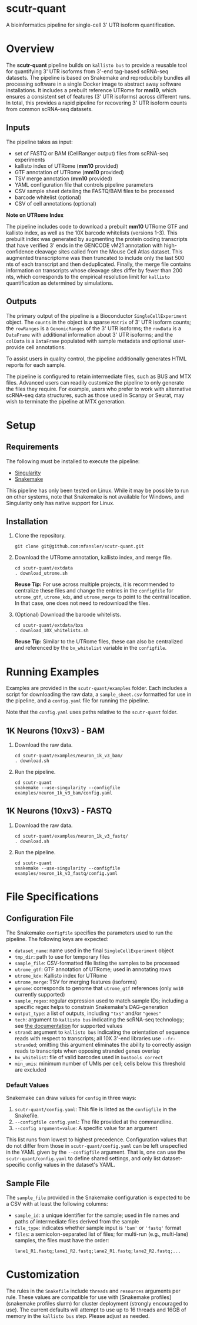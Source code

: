 # scutr-quant
A bioinformatics pipeline for single-cell 3' UTR isoform quantification.

# Overview
The **scutr-quant** pipeline builds on `kallisto bus` to provide a reusable tool for 
quantifying 3' UTR isoforms from 3'-end tag-based scRNA-seq datasets. The pipeline
is based on Snakemake and reproducibily bundles all processing software in a single
Docker image to abstract away software installations. It includes a prebuilt 
reference UTRome for **mm10**, which ensures a consistent set of features (3' UTR isoforms)
across different runs. In total, this provides a rapid pipeline for recovering
3' UTR isoform counts from common scRNA-seq datasets.

## Inputs
The pipeline takes as input:

- set of FASTQ or BAM (CellRanger output) files from scRNA-seq experiments
- kallisto index of UTRome (**mm10** provided)
- GTF annotation of UTRome (**mm10** provided)
- TSV merge annotation (**mm10** provided)
- YAML configuration file that controls pipeline parameters
- CSV sample sheet detailing the FASTQ/BAM files to be processed
- barcode whitelist (optional)
- CSV of cell annotations (optional)

**Note on UTRome Index**

The pipeline includes code to download a prebuilt **mm10** UTRome GTF and kallisto index, 
as well as the 10X barcode whitelists (versions 1-3). This prebuilt index was generated
by augmenting the protein coding transcripts that have verified 3' ends in the GENCODE 
vM21 annotation with high-confidence cleavage sites called from the Mouse Cell Atlas 
dataset. This augmented transcriptome was then truncated to include only the last 
500 nts of each transcript and then deduplicated. Finally, the merge file contains
information on transcripts whose cleavage sites differ by fewer than 200 nts, which 
corresponds to the empirical resolution limit for `kallisto` quantification as 
determined by simulations.

## Outputs
The primary output of the pipeline is a Bioconductor `SingleCellExperiment` object.
The `counts` in the object is a sparse `Matrix` of 3' UTR isoform counts; the `rowRanges` 
is a `GenomicRanges` of the 3' UTR isoforms; the `rowData` is a `DataFrame` with additional
information about 3' UTR isoforms; and the `colData` is a `DataFrame` populated with sample 
metadata and optional user-provide cell annotations.

To assist users in quality control, the pipeline additionally generates HTML reports 
for each sample.

The pipeline is configured to retain intermediate files, such as BUS and MTX files.
Advanced users can readily customize the pipeline to only generate the files they 
require. For example, users who prefer to work with alternative scRNA-seq data structures,
such as those used in Scanpy or Seurat, may wish to terminate the pipeline at MTX 
generation.

# Setup
## Requirements
The following must be installed to execute the pipeline:

 - [Singularity](https://singularity.lbl.gov/index.html)
 - [Snakemake](https://snakemake.readthedocs.io/en/stable/index.html)

This pipeline has only been tested on Linux. While it may be possible to run on
other systems, note that Snakemake is not available for Windows, and Singularity
only has native support for Linux.

## Installation
1. Clone the repository.
    ```
    git clone git@github.com:mfansler/scutr-quant.git
    ```

2. Download the UTRome annotation, kallisto index, and merge file.
    ```
    cd scutr-quant/extdata
    . download_utrome.sh
    ```
    **Reuse Tip:** For use across multiple projects, it is recommended to centralize 
    these files and change the entries in the `configfile` for `utrome_gtf`,
    `utrome_kdx`, and `utrome_merge` to point to the central location. In that
    case, one does not need to redownload the files.

3. (Optional) Download the barcode whitelists.
    ```
    cd scutr-quant/extdata/bxs
    . download_10X_whitelists.sh
    ```
    **Reuse Tip:** Similar to the UTRome files, these can also be centralized
    and referenced by the `bx_whitelist` variable in the `configfile`.

# Running Examples
Examples are provided in the `scutr-quant/examples` folder. Each includes a script
for downloading the raw data, a `sample_sheet.csv` formatted for use in the pipeline,
and a `config.yaml` file for running the pipeline.

Note that the `config.yaml` uses paths relative to the `scutr-quant` folder.

## 1K Neurons (10xv3) - BAM

1. Download the raw data.
    ```
    cd scutr-quant/examples/neuron_1k_v3_bam/
    . download.sh
    ```

2. Run the pipeline.
    ```
    cd scutr-quant
    snakemake --use-singularity --configfile examples/neuron_1k_v3_bam/config.yaml
    ```

## 1K Neurons (10xv3) - FASTQ

1. Download the raw data.
    ```
    cd scutr-quant/examples/neuron_1k_v3_fastq/
    . download.sh
    ```

2. Run the pipeline.
    ```
    cd scutr-quant
    snakemake --use-singularity --configfile examples/neuron_1k_v3_fastq/config.yaml
    ```

# File Specifications
## Configuration File

The Snakemake `configfile` specifies the parameters used to run the
pipeline. The following keys are expected:

 - `dataset_name`: name used in the final `SingleCellExperiment` object
 - `tmp_dir`: path to use for temporary files
 - `sample_file`: CSV-formatted file listing the samples to be processed
 - `utrome_gtf`: GTF annotation of UTRome; used in annotating rows
 - `utrome_kdx`: Kallisto index for UTRome
 - `utrome_merge`: TSV for merging features (isoforms)
 - `genome`: corresponds to genome that `utrome_gtf` references (only `mm10` currently supported)
 - `sample_regex`: regular expression used to match sample IDs; including a specific
     regex helps to constrain Snakemake's DAG-generation
 - `output_type`: a list of outputs, including `"txs"` and/or `"genes"`
 - `tech`: argument to `kallisto bus` indicating the scRNA-seq technology; see
     [the documentation](https://pachterlab.github.io/kallisto/manual#bus) for supported values
 - `strand`: argument to `kallisto bus` indicating the orientation of sequence reads
     with respect to transcripts; all 10X 3'-end libraries use `--fr-stranded`;
     omitting this argument eliminates the ability to correctly assign reads to
     transcripts when opposing stranded genes overlap
 - `bx_whitelist`: file of valid barcodes used in `bustools correct`
 - `min_umis`: minimum number of UMIs per cell; cells below this threshold are excluded
 
### Default Values

Snakemake can draw values for `config` in three ways:

 1. `scutr-quant/config.yaml`: This file is listed as the `configfile` in the Snakefile. 
 2. `--configfile config.yaml`: The file provided at the commandline.
 3. `--config argument=value`: A specific value for an argument 
 
This list runs from lowest to highest precedence. Configuration values that do not differ from those in `scutr-quant/config.yaml` can be left unspecfied in the YAML given by the `--configfile` argument. That is, one can use the `scutr-quant/config.yaml` to define shared settings, and only list dataset-specific config values in the dataset's YAML.

## Sample File

The `sample_file` provided in the Snakemake configuration is expected to be a CSV
with at least the following columns:

 - `sample_id`: a unique identifier for the sample; used in file names and paths
     of intermediate files derived from the sample
 - `file_type`: indicates whether sample input is `'bam'` or `'fastq'` format
 - `files`: a semicolon-separated list of files; for multi-run (e.g., multi-lane)
     samples, the files must have the order:
     ```
     lane1_R1.fastq;lane1_R2.fastq;lane2_R1.fastq;lane2_R2.fastq;...
     ```
 
# Customization

The rules in the `Snakefile` include `threads` and `resources` arguments per rule. These values are compatible for use with [Snakemake profiles](snakemake profiles slurm) for cluster deployment (strongly encouraged to use). The current defaults will attempt to use up to 16 threads and 16GB of memory in the `kallisto bus` step. Please adjust as needed.
